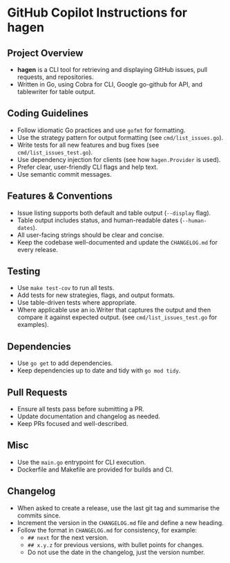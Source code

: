 # GitHub Copilot Instructions for hagen

## Project Overview

- **hagen** is a CLI tool for retrieving and displaying GitHub issues, pull requests, and repositories.
- Written in Go, using Cobra for CLI, Google go-github for API, and tablewriter for table output.

## Coding Guidelines

- Follow idiomatic Go practices and use `gofmt` for formatting.
- Use the strategy pattern for output formatting (see `cmd/list_issues.go`).
- Write tests for all new features and bug fixes (see `cmd/list_issues_test.go`).
- Use dependency injection for clients (see how `hagen.Provider` is used).
- Prefer clear, user-friendly CLI flags and help text.
- Use semantic commit messages.

## Features & Conventions

- Issue listing supports both default and table output (`--display` flag).
- Table output includes status, and human-readable dates (`--human-dates`).
- All user-facing strings should be clear and concise.
- Keep the codebase well-documented and update the `CHANGELOG.md` for every release.

## Testing

- Use `make test-cov` to run all tests.
- Add tests for new strategies, flags, and output formats.
- Use table-driven tests where appropriate.
- Where applicable use an io.Writer that captures the output and then compare it against expected output. (see `cmd/list_issues_test.go` for examples).

## Dependencies

- Use `go get` to add dependencies.
- Keep dependencies up to date and tidy with `go mod tidy`.

## Pull Requests

- Ensure all tests pass before submitting a PR.
- Update documentation and changelog as needed.
- Keep PRs focused and well-described.

## Misc

- Use the `main.go` entrypoint for CLI execution.
- Dockerfile and Makefile are provided for builds and CI.

## Changelog

- When asked to create a release, use the last git tag and summarise the commits since.
- Increment the version in the `CHANGELOG.md` file and define a new heading.
- Follow the format in `CHANGELOG.md` for consistency, for example:
  - `## next` for the next version.
  - `## x.y.z` for previous versions, with bullet points for changes.
  - Do not use the date in the changelog, just the version number.

